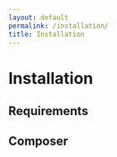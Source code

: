 ```yaml
---
layout: default
permalink: /installation/
title: Installation
---
```


Installation
============

Requirements
------------

Composer
--------
